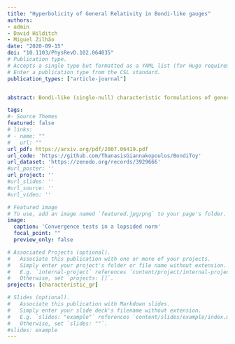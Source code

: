 ```yaml
---
title: "Hyperbolicity of General Relativity in Bondi-like gauges"
authors:
- admin
- David Hilditch
- Miguel Zilhão
date: "2020-09-15"
doi: "10.1103/PhysRevD.102.064035"
# Publication type.
# Accepts a single type but formatted as a YAML list (for Hugo requirements).
# Enter a publication type from the CSL standard.
publication_types: ["article-journal"]


abstract: Bondi-like (single-null) characteristic formulations of general relativity are used for numerical work in both asymptotically flat and anti–de Sitter spacetimes. The well posedness of the resulting systems of partial differential equations, however, remains an open question. The answer to this question affects accuracy and, potentially, the reliability of conclusions drawn from numerical studies based on such formulations. A numerical approximation can converge to the continuum limit only for well-posed systems; for the initial value problem in the L2 norm, this is characterized by strong hyperbolicity. We find that, due to a shared pathological structure, the systems arising from the aforementioned formulations are, however, only weakly hyperbolic. We present numerical tests for toy models that demonstrate the consequence of this shortcoming in practice for the characteristic initial boundary value problem. Working with alternative norms in which our model problems may be well posed, we show that convergence may be recovered. Finally, we examine the well posedness of a model for Cauchy-characteristic matching in which model symmetric and weakly hyperbolic systems communicate through an interface, with the latter playing the role of general relativity in the Bondi gauge on characteristic slices. We find that, due to the incompatibility of the norms associated with the two systems, the composite problem does not naturally admit energy estimates.

tags:
#- Source Themes
featured: false
# links:
# - name: ""
#   url: ""
url_pdf: https://arxiv.org/pdf/2007.06419.pdf
url_code: 'https://github.com/ThanasisGiannakopoulos/BondiToy'
url_dataset: 'https://zenodo.org/records/3929666'
#url_poster: ''
url_project: ''
#url_slides: ''
#url_source: ''
#url_video: ''

# Featured image
# To use, add an image named `featured.jpg/png` to your page's folder. 
image:
  caption: 'Convergence tests in a lopsided norm'
  focal_point: ""
  preview_only: false

# Associated Projects (optional).
#   Associate this publication with one or more of your projects.
#   Simply enter your project's folder or file name without extension.
#   E.g. `internal-project` references `content/project/internal-project/index.md`.
#   Otherwise, set `projects: []`.
projects: [characteristic_gr]

# Slides (optional).
#   Associate this publication with Markdown slides.
#   Simply enter your slide deck's filename without extension.
#   E.g. `slides: "example"` references `content/slides/example/index.md`.
#   Otherwise, set `slides: ""`.
#slides: example
---
```

